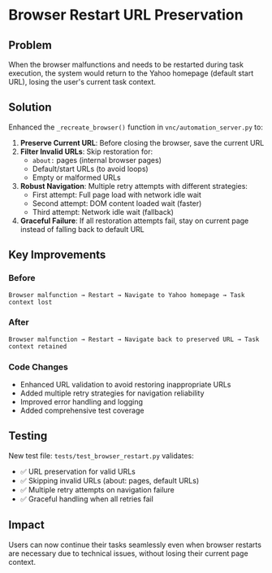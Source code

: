 # Browser Restart URL Preservation

## Problem
When the browser malfunctions and needs to be restarted during task execution, the system would return to the Yahoo homepage (default start URL), losing the user's current task context.

## Solution
Enhanced the `_recreate_browser()` function in `vnc/automation_server.py` to:

1. **Preserve Current URL**: Before closing the browser, save the current URL
2. **Filter Invalid URLs**: Skip restoration for:
   - `about:` pages (internal browser pages)
   - Default/start URLs (to avoid loops)
   - Empty or malformed URLs
3. **Robust Navigation**: Multiple retry attempts with different strategies:
   - First attempt: Full page load with network idle wait
   - Second attempt: DOM content loaded wait (faster)
   - Third attempt: Network idle wait (fallback)
4. **Graceful Failure**: If all restoration attempts fail, stay on current page instead of falling back to default URL

## Key Improvements

### Before
```
Browser malfunction → Restart → Navigate to Yahoo homepage → Task context lost
```

### After  
```
Browser malfunction → Restart → Navigate back to preserved URL → Task context retained
```

### Code Changes
- Enhanced URL validation to avoid restoring inappropriate URLs
- Added multiple retry strategies for navigation reliability
- Improved error handling and logging
- Added comprehensive test coverage

## Testing
New test file: `tests/test_browser_restart.py` validates:
- ✅ URL preservation for valid URLs
- ✅ Skipping invalid URLs (about: pages, default URLs)
- ✅ Multiple retry attempts on navigation failure
- ✅ Graceful handling when all retries fail

## Impact
Users can now continue their tasks seamlessly even when browser restarts are necessary due to technical issues, without losing their current page context.